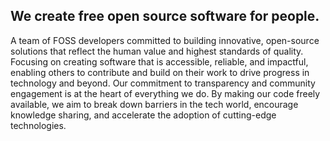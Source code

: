 ## We create free open source software for people. 
A team of FOSS developers committed to building innovative, open-source solutions that reflect the human value and highest standards of quality. Focusing on creating software that is accessible, reliable, and impactful, enabling others to contribute and build on their work to drive progress in technology and beyond. Our commitment to transparency and community engagement is at the heart of everything we do. By making our code freely available, we aim to break down barriers in the tech world, encourage knowledge sharing, and accelerate the adoption of cutting-edge technologies.
